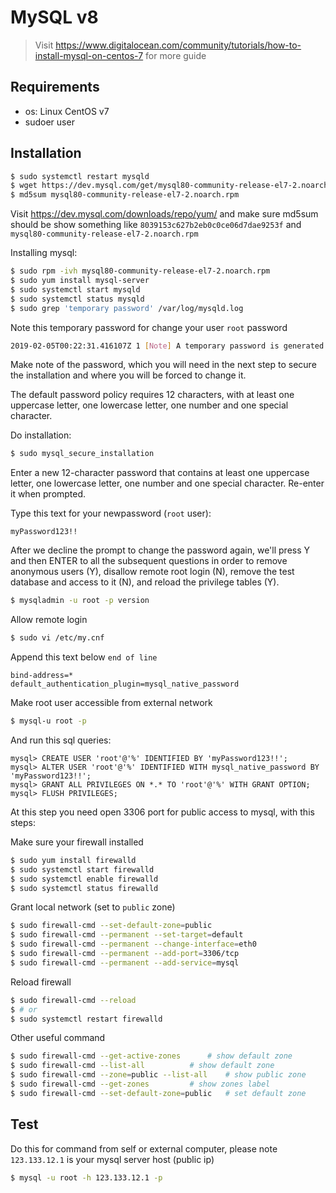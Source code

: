 # MySQL v8

> Visit https://www.digitalocean.com/community/tutorials/how-to-install-mysql-on-centos-7
for more guide

## Requirements
* os: Linux CentOS v7
* sudoer user


## Installation
```bash
$ sudo systemctl restart mysqld
$ wget https://dev.mysql.com/get/mysql80-community-release-el7-2.noarch.rpm
$ md5sum mysql80-community-release-el7-2.noarch.rpm
```
Visit https://dev.mysql.com/downloads/repo/yum/
and make sure md5sum should be show something like `8039153c627b2eb0c0ce06d7dae9253f` and 
`mysql80-community-release-el7-2.noarch.rpm`

Installing mysql:
```bash
$ sudo rpm -ivh mysql80-community-release-el7-2.noarch.rpm 
$ sudo yum install mysql-server
$ sudo systemctl start mysqld
$ sudo systemctl status mysqld
$ sudo grep 'temporary password' /var/log/mysqld.log
```

Note this temporary password for change your user `root` password
```bash
2019-02-05T00:22:31.416107Z 1 [Note] A temporary password is generated for root@localhost: mqRfBU_3Xk>r
```
Make note of the password, which you will need in the next step to secure the installation and 
where you will be forced to change it. 

The default password policy requires 12 characters, with at least one uppercase letter, one lowercase letter, one number and one special character.

Do installation:
```bash
$ sudo mysql_secure_installation
```
	

Enter a new 12-character password that contains at least one uppercase letter, one lowercase letter, one number and 
one special character. Re-enter it when prompted.

Type this text for your newpassword (`root` user):
```text
myPassword123!!
```

After we decline the prompt to change the password again, we'll press Y and then ENTER to all the subsequent questions 
in order to remove anonymous users (Y), disallow remote root login (N), remove the test database and access to it (N), and reload the privilege tables (Y).
```bash
$ mysqladmin -u root -p version
```

Allow remote login
```bash
$ sudo vi /etc/my.cnf
```

Append this text below `end of line`
```text
bind-address=*
default_authentication_plugin=mysql_native_password
```

Make root user accessible from external network
```bash
$ mysql-u root -p
```

And run this sql queries:
```mysql
mysql> CREATE USER 'root'@'%' IDENTIFIED BY 'myPassword123!!';
mysql> ALTER USER 'root'@'%' IDENTIFIED WITH mysql_native_password BY 'myPassword123!!';
mysql> GRANT ALL PRIVILEGES ON *.* TO 'root'@'%' WITH GRANT OPTION;
mysql> FLUSH PRIVILEGES;
```

At this step you need open 3306 port for public access to mysql, with this steps:

Make sure your firewall installed
```bash
$ sudo yum install firewalld
$ sudo systemctl start firewalld
$ sudo systemctl enable firewalld 
$ sudo systemctl status firewalld
```

Grant local network (set to `public` zone)
```bash
$ sudo firewall-cmd --set-default-zone=public
$ sudo firewall-cmd --permanent --set-target=default
$ sudo firewall-cmd --permanent --change-interface=eth0
$ sudo firewall-cmd --permanent --add-port=3306/tcp
$ sudo firewall-cmd --permanent --add-service=mysql
```

Reload firewall
```bash
$ sudo firewall-cmd --reload
$ # or
$ sudo systemctl restart firewalld
```

Other useful command
```bash
$ sudo firewall-cmd --get-active-zones		# show default zone
$ sudo firewall-cmd --list-all			# show default zone
$ sudo firewall-cmd --zone=public --list-all	# show public zone
$ sudo firewall-cmd --get-zones			# show zones label
$ sudo firewall-cmd --set-default-zone=public	# set default zone
```

## Test
Do this for command from self or external computer, please note `123.133.12.1` is your mysql server host (public ip)
```bash
$ mysql -u root -h 123.133.12.1 -p
```
